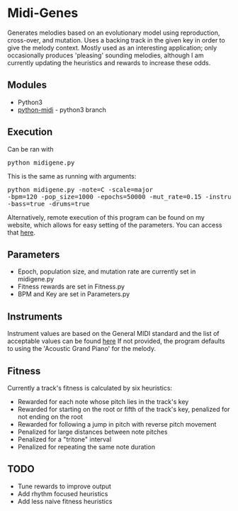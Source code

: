 # Midi-Genes
Generates melodies based on an evolutionary model using reproduction, cross-over, and mutation.
Uses a backing track in the given key in order to give the melody context.
Mostly used as an interesting application; only occasionally produces 'pleasing' sounding melodies, although I
am currently updating the heuristics and rewards to increase these odds.

## Modules
* Python3
* [python-midi](https://github.com/vishnubob/python-midi) - python3 branch

## Execution
Can be ran with <pre>python midigene.py</pre>
This is the same as running with arguments:
    <pre>python midigene.py -note=C -scale=major -bpm=120 -pop_size=1000 -epochs=50000 -mut_rate=0.15 -instrument=0 -bass=true -drums=true</pre>
    
Alternatively, remote execution of this program can be found on my website, which allows for easy setting of the parameters. You can access that [here](liqmix.github.io/midi-genes).

## Parameters
* Epoch, population size, and mutation rate are currently set in midigene.py
* Fitness rewards are set in Fitness.py
* BPM and Key are set in Parameters.py

## Instruments
Instrument values are based on the General MIDI standard and the list of acceptable values can be found [here](https://en.wikipedia.org/wiki/General_MIDI#Program_change_events)
If not provided, the program defaults to using the 'Acoustic Grand Piano' for the melody.

## Fitness
Currently a track's fitness is calculated by six heuristics:

* Rewarded for each note whose pitch lies in the track's key
* Rewarded for starting on the root or fifth of the track's key, penalized for not ending on the root
* Rewarded for following a jump in pitch with reverse pitch movement
* Penalized for large distances between note pitches
* Penalized for a "tritone" interval
* Penalized for repeating the same note duration

## TODO
* Tune rewards to improve output
* Add rhythm focused heuristics
* Add less naive fitness heuristics
